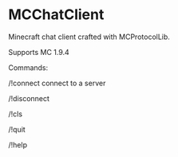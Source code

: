 # MCChatClient
Minecraft chat client crafted with MCProtocolLib.

Supports MC 1.9.4

Commands:

/!connect connect to a server

/!disconnect

/!cls

/!quit

/!help

